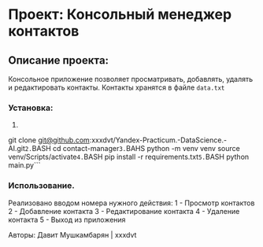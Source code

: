 # Проект: Консольный менеджер контактов
## Описание проекта:
Консольное приложение позволяет просматривать, добавлять, удалять и редактировать контакты. Контакты хранятся в файле `data.txt`

### Установка:
1. ```BASH
git clone git@github.com:xxxdvt/Yandex-Practicum.-DataScience.-AI.git```
2. ```BASH
cd contact-manager```
3. ```BAHS 
python -m venv venv
source venv/Scripts/activate```
4. ```BASH
pip install -r requirements.txt```
5. ```BASH
python main.py```

### Использование.
Реализовано вводом номера нужного действия:
  1 - Просмотр контактов
  2 - Добавление контакта
  3 - Редактирование контакта
  4 - Удаление контакта
  5 - Выход из приложения

Авторы:
Давит Мушкамбарян | xxxdvt
